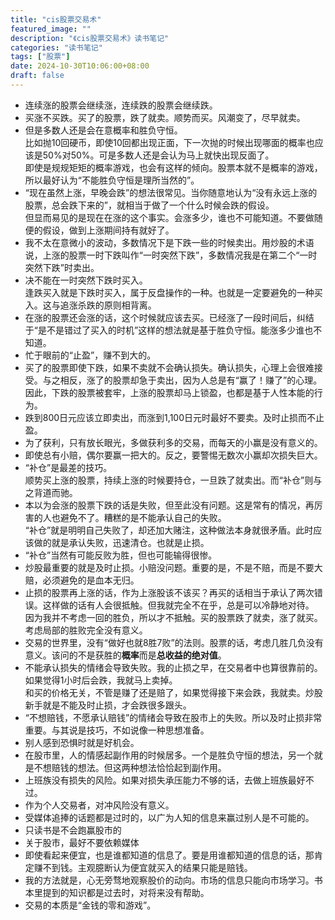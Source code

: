 ```yaml
---
title: "cis股票交易术"
featured_image: ""
description: "《cis股票交易术》读书笔记"
categories: "读书笔记"
tags: ["股票"]
date: 2024-10-30T10:06:00+08:00
draft: false
---
```


+ 连续涨的股票会继续涨，连续跌的股票会继续跌。
+ 买涨不买跌。买了的股票，跌了就卖。顺势而买。风潮变了，尽早就卖。
+ 但是多数人还是会在意概率和胜负守恒。  
比如抛10回硬币，即使10回都出现正面，下一次抛的时候出现哪面的概率也应该是50%对50%。可是多数人还是会认为马上就快出现反面了。  
即使是规规矩矩的概率游戏，也会有这样的倾向。股票本就不是概率的游戏，所以最好认为“不能胜负守恒是理所当然的”。
+ “现在虽然上涨，早晚会跌”的想法很常见。当你随意地认为“没有永远上涨的股票，总会跌下来的”，就相当于做了一个什么时候会跌的假设。  
但显而易见的是现在在涨的这个事实。会涨多少，谁也不可能知道。不要做随便的假设，做到上涨期间持有就好了。
+ 我不太在意微小的波动，多数情况下是下跌一些的时候卖出。用炒股的术语说，上涨的股票一时下跌叫作“一时突然下跌”，多数情况我是在第二个“一时突然下跌”时卖出。
+ 决不能在一时突然下跌时买入。  
逢跌买入就是下跌时买入，属于反盘操作的一种。也就是一定要避免的一种买入。这与追涨杀跌的原则相背离。
+ 在涨的股票还会涨的话，这个时候就应该去买。已经涨了一段时间后，纠结于“是不是错过了买入的时机”这样的想法就是基于胜负守恒。能涨多少谁也不知道。
+ 忙于眼前的“止盈”，赚不到大的。
+ 买了的股票即使下跌，如果不卖就不会确认损失。确认损失，心理上会很难接受。与之相反，涨了的股票却急于卖出，因为人总是有“赢了！赚了”的心理。  
因此，下跌的股票被套牢，上涨的股票却马上锁盈，也都是基于人性本能的行为。
+ 跌到800日元应该立即卖出，而涨到1,100日元时最好不要卖。及时止损而不止盈。
+ 为了获利，只有放长眼光，多做获利多的交易，而每天的小赢是没有意义的。
+ 即使总有小赔，偶尔要赢一把大的。反之，要警惕无数次小赢却次损失巨大。
+ “补仓”是最差的技巧。  
顺势买上涨的股票，持续上涨的时候要持仓，一旦跌了就卖出。而“补仓”则与之背道而驰。
+ 本以为会涨的股票下跌的话是失败，但至此没有问题。这是常有的情况，再厉害的人也避免不了。糟糕的是不能承认自己的失败。  
“补仓”就是明明自己失败了，却还加大赌注，这种做法本身就很矛盾。此时应该做的就是承认失败，迅速清仓。也就是止损。
+ “补仓”当然有可能反败为胜，但也可能输得很惨。
+ 炒股最重要的就是及时止损。小赔没问题。重要的是，不是不赔，而是不要大赔，必须避免的是血本无归。
+ 止损的股票再上涨的话，作为上涨股该不该买？再买的话相当于承认了两次错误。这样做的话有人会很抵触。但我就完全不在乎，总是可以冷静地对待。  
因为我并不考虑一回的胜负，所以才不抵触。买的股票跌了就卖，涨了就买。考虑局部的胜败完全没有意义。
+ 交易的世界里，没有“做好也就8胜7败”的法则。股票的话，考虑几胜几负没有意义。该问的不是获胜的**概率**而是**总收益的绝对值**。
+ 不能承认损失的情绪会导致失败。我的止损之早，在交易者中也算很靠前的。如果觉得1小时后会跌，我就马上卖掉。  
和买的价格无关，不管是赚了还是赔了，如果觉得接下来会跌，我就卖。炒股新手就是不能及时止损，才会跌很多跟头。  
+ “不想赔钱，不愿承认赔钱”的情绪会导致在股市上的失败。所以及时止损非常重要。与其说是技巧，不如说像一种思想准备。
+ 别人感到恐惧时就是好机会。
+ 在股市里，人的情感起副作用的时候居多。一个是胜负守恒的想法，另一个就是不想赔钱的想法。但这两种想法恰恰起到副作用。
+ 上班族没有损失的风险。如果对损失承压能力不够的话，去做上班族最好不过。
+ 作为个人交易者，对冲风险没有意义。
+ 受媒体追捧的话题都是过时的，以广为人知的信息来赢过别人是不可能的。
+ 只读书是不会跑赢股市的
+ 关于股市，最好不要依赖媒体
+ 即使看起来便宜，也是谁都知道的信息了。要是用谁都知道的信息的话，那肯定赚不到钱。主观臆断认为便宜就买入的结果只能是赔钱。
+ 我的方法就是，心无旁骛地观察股价的动向。市场的信息只能向市场学习。书本里提到的知识都是过去时，对将来没有帮助。
+ 交易的本质是“金钱的零和游戏”。